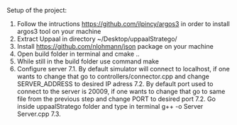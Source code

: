 Setup of the project:
1. Follow the intructions https://github.com/ilpincy/argos3 in order to install argos3 tool on your machine
2. Extract Uppaal in directory ~/Desktop/uppaalStratego/
3. Install https://github.com/nlohmann/json package on your machine
5. Open build folder in terminal and cmake ..
6. While still in the build folder use command make
7. Configure server
	7.1. By default simulator will connect to localhost, if one wants to change that go to 
		controllers/connector.cpp and change SERVER_ADDRESS to desired IP adress
	7.2. By default port used to connect to the server is 20009, if one wants to change that go to same file
		from the previous step and change PORT to desired port
	7.2. Go inside uppaalStratego folder and type in terminal g++ -o Server Server.cpp
	7.3. 